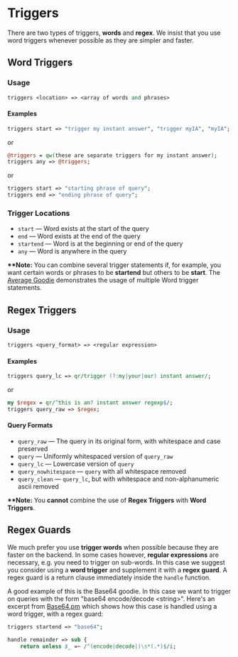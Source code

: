 # Triggers

There are two types of triggers, **words** and **regex**. We insist that you use word triggers whenever possible as they are simpler and faster.

## Word Triggers

### Usage
 
```perl
triggers <location> => <array of words and phrases>
```

#### Examples

```perl
triggers start => "trigger my instant answer", "trigger myIA", "myIA";
```

or

```perl
@triggers = qw(these are separate triggers for my instant answer);
triggers any => @triggers;
```

or

```perl
triggers start => "starting phrase of query";
triggers end => "ending phrase of query";
```

### Trigger Locations

- `start` &mdash; Word exists at the start of the query
- `end` &mdash; Word exists at the end of the query
- `startend` &mdash; Word is at the beginning or end of the query
- `any` &mdash; Word is anywhere in the query

**\*\*Note:** You can combine several trigger statements if, for example, you want certain words or phrases to be **startend** but others to be **start**. The [Average Goodie](https://github.com/duckduckgo/zeroclickinfo-goodies/blob/master/lib/DDG/Goodie/Average.pm#L5) demonstrates the usage of multiple Word trigger statements.

## Regex Triggers

### Usage

```perl
triggers <query_format> => <regular expression>
```

#### Examples

```perl
triggers query_lc => qr/trigger (?:my|your|our) instant answer/;
```

or

```perl
my $regex = qr/^this is an? instant answer regexp$/;
triggers query_raw => $regex;
```

#### Query Formats

- `query_raw` &mdash; The query in its original form, with whitespace and case preserved
- `query` &mdash; Uniformly whitespaced version of `query_raw`
- `query_lc` &mdash; Lowercase version of `query`
- `query_nowhitespace` &mdash; `query` with all whitespace removed
- `query_clean` &mdash; `query_lc`, but with whitespace and non-alphanumeric ascii removed

**\*\*Note:** You **cannot** combine the use of **Regex Triggers** with **Word Triggers**.

## Regex Guards

We much prefer you use **trigger words** when possible because they are faster on the backend. In some cases however, **regular expressions** are necessary, e.g. you need to trigger on sub-words. In this case we suggest you consider using a **word trigger** and supplement it with a **regex guard**. A regex guard is a return clause immediately inside the `handle` function.

A good example of this is the Base64 goodie. In this case we want to trigger on queries with the form "base64 encode/decode \<string\>". Here's an excerpt from [Base64.pm](https://github.com/duckduckgo/zeroclickinfo-goodies/blob/master/lib/DDG/Goodie/Base64.pm) which shows how this case is handled using a word trigger, with a regex guard:

```perl
triggers startend => "base64";

handle remainder => sub {
    return unless $_ =~ /^(encode|decode|)\s*(.*)$/i;
```